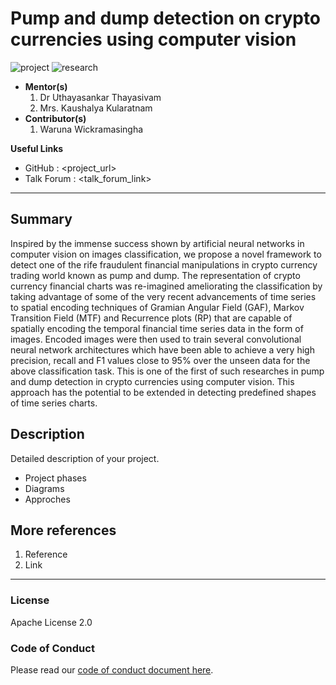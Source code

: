 # Pump and dump detection on crypto currencies using computer vision

![project] ![research]



- <b>Mentor(s)</b>
    1. Dr Uthayasankar Thayasivam
    2. Mrs. Kaushalya Kularatnam
- <b>Contributor(s)</b>
    1. Waruna Wickramasingha

<b>Useful Links </b>

- GitHub : <project_url>
- Talk Forum : <talk_forum_link>

---

## Summary

Inspired by the immense success shown by artificial neural networks in computer vision on images classification, we propose a novel framework to detect one of the rife fraudulent financial manipulations in crypto currency trading world known as pump and dump. The representation of crypto currency financial charts was re-imagined ameliorating the classification by taking advantage of some of the very recent advancements of time series to spatial encoding techniques of Gramian Angular Field (GAF), Markov Transition Field (MTF) and Recurrence plots (RP) that are capable of spatially encoding the temporal financial time series data in the form of images. Encoded images were then used to train several convolutional neural network architectures which have been able to achieve a very high precision, recall and F1 values close to 95% over the unseen data for the above classification task. This is one of the first of such researches in pump and dump detection in crypto currencies using computer vision. This approach has the potential to be extended in detecting predefined shapes of time series charts.

## Description

Detailed description of your project.

- Project phases
- Diagrams
- Approches

## More references

1. Reference
2. Link

---

### License

Apache License 2.0

### Code of Conduct

Please read our [code of conduct document here](https://github.com/aaivu/aaivu-introduction/blob/master/docs/code_of_conduct.md).

[project]: https://img.shields.io/badge/-Project-blue
[research]: https://img.shields.io/badge/-Research-yellowgreen
